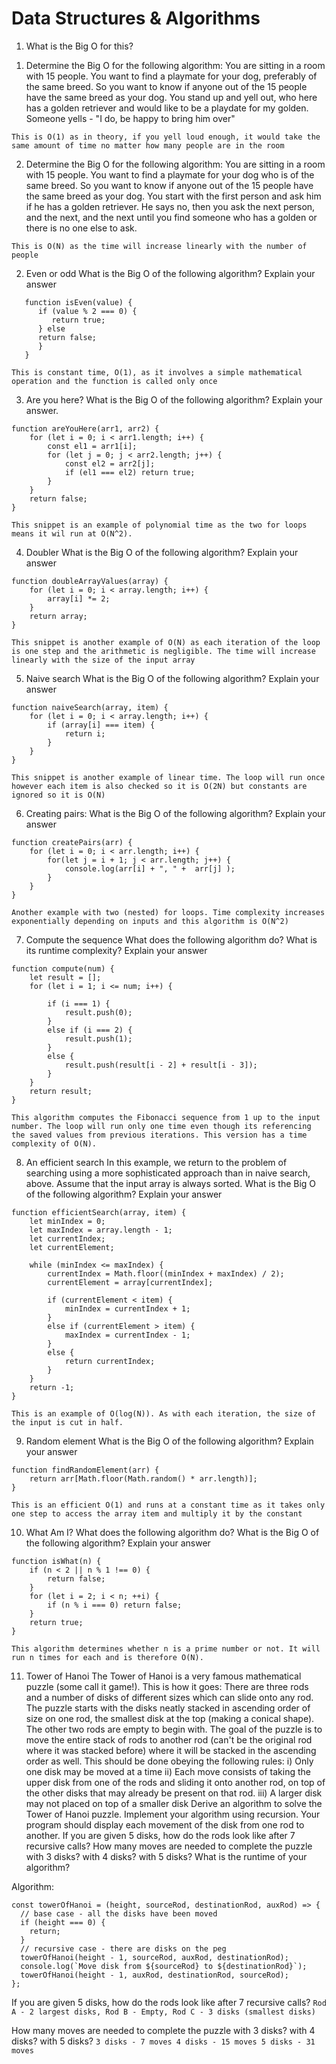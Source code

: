# Data Structures & Algorithms

1. What is the Big O for this?

1) Determine the Big O for the following algorithm: You are sitting in a room with 15 people. You want to find a playmate for your dog, preferably of the same breed. So you want to know if anyone out of the 15 people have the same breed as your dog. You stand up and yell out, who here has a golden retriever and would like to be a playdate for my golden. Someone yells - "I do, be happy to bring him over"

`This is O(1) as in theory, if you yell loud enough, it would take the same amount of time no matter how many people are in the room`

2. Determine the Big O for the following algorithm: You are sitting in a room with 15 people. You want to find a playmate for your dog who is of the same breed. So you want to know if anyone out of the 15 people have the same breed as your dog. You start with the first person and ask him if he has a golden retriever. He says no, then you ask the next person, and the next, and the next until you find someone who has a golden or there is no one else to ask.

`This is O(N) as the time will increase linearly with the number of people`

2. Even or odd
   What is the Big O of the following algorithm? Explain your answer

```
   function isEven(value) {
      if (value % 2 === 0) {
         return true;
      } else
      return false;
      }
   }

```

`This is constant time, O(1), as it involves a simple mathematical operation and the function is called only once`

3. Are you here?
   What is the Big O of the following algorithm? Explain your answer.

```
function areYouHere(arr1, arr2) {
    for (let i = 0; i < arr1.length; i++) {
        const el1 = arr1[i];
        for (let j = 0; j < arr2.length; j++) {
            const el2 = arr2[j];
            if (el1 === el2) return true;
        }
    }
    return false;
}
```

`This snippet is an example of polynomial time as the two for loops means it wil run at O(N^2).`

4. Doubler
   What is the Big O of the following algorithm? Explain your answer

```
function doubleArrayValues(array) {
    for (let i = 0; i < array.length; i++) {
        array[i] *= 2;
    }
    return array;
}
```

`This snippet is another example of O(N) as each iteration of the loop is one step and the arithmetic is negligible. The time will increase linearly with the size of the input array`

5. Naive search
   What is the Big O of the following algorithm? Explain your answer

```
function naiveSearch(array, item) {
    for (let i = 0; i < array.length; i++) {
        if (array[i] === item) {
            return i;
        }
    }
}
```

`This snippet is another example of linear time. The loop will run once however each item is also checked so it is O(2N) but constants are ignored so it is O(N)`

6. Creating pairs:
   What is the Big O of the following algorithm? Explain your answer

```
function createPairs(arr) {
    for (let i = 0; i < arr.length; i++) {
        for(let j = i + 1; j < arr.length; j++) {
            console.log(arr[i] + ", " +  arr[j] );
        }
    }
}
```

`Another example with two (nested) for loops. Time complexity increases exponentially depending on inputs and this algorithm is O(N^2)`

7. Compute the sequence
   What does the following algorithm do? What is its runtime complexity? Explain your answer

```
function compute(num) {
    let result = [];
    for (let i = 1; i <= num; i++) {

        if (i === 1) {
            result.push(0);
        }
        else if (i === 2) {
            result.push(1);
        }
        else {
            result.push(result[i - 2] + result[i - 3]);
        }
    }
    return result;
}
```

`This algorithm computes the Fibonacci sequence from 1 up to the input number. The loop will run only one time even though its referencing the saved values from previous iterations. This version has a time complexity of O(N).`

8. An efficient search
   In this example, we return to the problem of searching using a more sophisticated approach than in naive search, above. Assume that the input array is always sorted. What is the Big O of the following algorithm? Explain your answer

```
function efficientSearch(array, item) {
    let minIndex = 0;
    let maxIndex = array.length - 1;
    let currentIndex;
    let currentElement;

    while (minIndex <= maxIndex) {
        currentIndex = Math.floor((minIndex + maxIndex) / 2);
        currentElement = array[currentIndex];

        if (currentElement < item) {
            minIndex = currentIndex + 1;
        }
        else if (currentElement > item) {
            maxIndex = currentIndex - 1;
        }
        else {
            return currentIndex;
        }
    }
    return -1;
}
```

`This is an example of O(log(N)). As with each iteration, the size of the input is cut in half.`

9. Random element
   What is the Big O of the following algorithm? Explain your answer

```
function findRandomElement(arr) {
    return arr[Math.floor(Math.random() * arr.length)];
}
```

`This is an efficient O(1) and runs at a constant time as it takes only one step to access the array item and multiply it by the constant`

10. What Am I?
    What does the following algorithm do? What is the Big O of the following algorithm? Explain your answer

```
function isWhat(n) {
    if (n < 2 || n % 1 !== 0) {
        return false;
    }
    for (let i = 2; i < n; ++i) {
        if (n % i === 0) return false;
    }
    return true;
}
```

`This algorithm determines whether n is a prime number or not. It will run n times for each and is therefore O(N).`

11. Tower of Hanoi
    The Tower of Hanoi is a very famous mathematical puzzle (some call it game!). This is how it goes:
    There are three rods and a number of disks of different sizes which can slide onto any rod. The puzzle starts with the disks neatly stacked in ascending order of size on one rod, the smallest disk at the top (making a conical shape). The other two rods are empty to begin with.
    The goal of the puzzle is to move the entire stack of rods to another rod (can't be the original rod where it was stacked before) where it will be stacked in the ascending order as well. This should be done obeying the following rules: i) Only one disk may be moved at a time ii) Each move consists of taking the upper disk from one of the rods and sliding it onto another rod, on top of the other disks that may already be present on that rod. iii) A larger disk may not placed on top of a smaller disk
    Derive an algorithm to solve the Tower of Hanoi puzzle.
    Implement your algorithm using recursion. Your program should display each movement of the disk from one rod to another.
    If you are given 5 disks, how do the rods look like after 7 recursive calls?
    How many moves are needed to complete the puzzle with 3 disks? with 4 disks? with 5 disks?
    What is the runtime of your algorithm?

Algorithm:

```
const towerOfHanoi = (height, sourceRod, destinationRod, auxRod) => {
  // base case - all the disks have been moved
  if (height === 0) {
    return;
  }
  // recursive case - there are disks on the peg
  towerOfHanoi(height - 1, sourceRod, auxRod, destinationRod);
  console.log(`Move disk from ${sourceRod} to ${destinationRod}`);
  towerOfHanoi(height - 1, auxRod, destinationRod, sourceRod);
};
```

If you are given 5 disks, how do the rods look like after 7 recursive calls?
`Rod A - 2 largest disks, Rod B - Empty, Rod C - 3 disks (smallest disks)`

How many moves are needed to complete the puzzle with 3 disks? with 4 disks? with 5 disks?
`3 disks - 7 moves 4 disks - 15 moves 5 disks - 31 moves`
